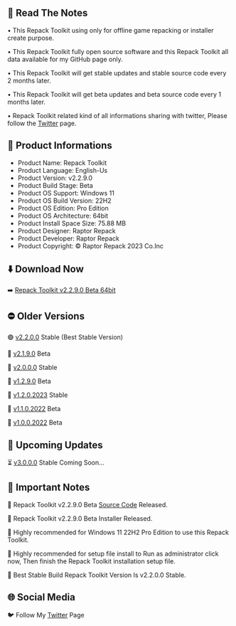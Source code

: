📝 Read The Notes
-----------------

• This Repack Toolkit using only for offline game repacking or installer create purpose.

• This Repack Toolkit fully open source software and this Repack Toolkit all data available for my GitHub page only.

• This Repack Toolkit will get stable updates and stable source code every 2 months later.

• This Repack Toolkit will get beta updates and beta source code every 1 months later.

• Repack Toolkit related kind of all informations sharing with twitter, Please follow the [Twitter](https://www.twitter.com/raptorrepack)
 page.

📑 Product Informations
-----------------------
- Product Name: Repack Toolkit
- Product Language: English-Us
- Product Version: v2.2.9.0
- Product Build Stage: Beta
- Product OS Support: Windows 11
- Product OS Build Version: 22H2
- Product OS Edition: Pro Edition
- Product OS Architecture: 64bit
- Product Install Space Size: 75.88 MB
- Product Designer: Raptor Repack
- Product Developer: Raptor Repack
- Product Copyright: © Raptor Repack 2023 Co.Inc

⬇️ Download Now 
---------------
➡️ [Repack Toolkit v2.2.9.0 Beta 64bit](https://github.com/RaptorRepack/RepackToolkit/releases/tag/v2.2.9)

⛔ Older Versions
-----------------
🟢 [v2.2.0.0](https://github.com/RaptorRepack/RepackToolkit/releases/tag/v2.2.0) Stable (Best Stable Version)

🚫 [v2.1.9.0](https://github.com/RaptorRepack/RepackToolkit/releases/tag/v2.1.9) Beta

🚫 [v2.0.0.0](https://github.com/RaptorRepack/RepackToolkit/releases/tag/v2.0.0) Stable

🚫 [v1.2.9.0](https://github.com/RaptorRepack/RepackToolkit/releases/tag/v1.2.9) Beta

🚫 [v1.2.0.2023](https://github.com/RaptorRepack/RepackToolkit/releases/tag/v1.2.0) Stable

🚫 [v1.1.0.2022](https://github.com/RaptorRepack/RepackToolkit/releases/tag/v1.1.0) Beta

🚫 [v1.0.0.2022](https://github.com/RaptorRepack/RepackToolkit/releases/tag/v1.0.0) Beta

📢 Upcoming Updates 
-------------------
⏳ [v3.0.0.0](https://GitHub.Com/Raptorrepack/RepackToolkit) Stable Coming Soon...

📝 Important Notes
------------------
🔴 Repack Toolkit v2.2.9.0 Beta [Source Code](https://github.com/RaptorRepack/RepackToolkit/tree/Toolkit/Beta%20Project/v2.2.9) Released.

🔴 Repack Toolkit v2.2.9.0 Beta Installer Released.

🔴 Highly recommended for Windows 11 22H2 Pro Edition to use this Repack Toolkit.

🔴 Highly recommended for setup file install to Run as administrator click now, Then finish the Repack Toolkit installation setup file.

🔴 Best Stable Build Repack Toolkit Version Is v2.2.0.0
 Stable.

🌐 Social Media
---------------
🐦 Follow My [Twitter](https://www.twitter.com/raptorrepack) Page
